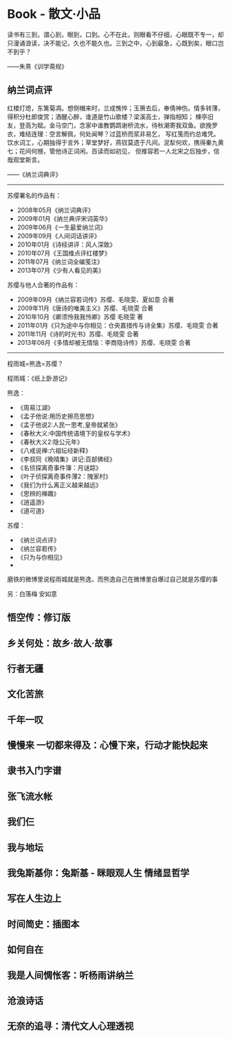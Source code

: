 # Book - 散文·小品

读书有三到，谓心到，眼到，口到。心不在此，则眼看不仔细，心眼既不专一，却只漫诵浪读，决不能记，久也不能久也。三到之中，心到最急，心既到矣，眼口岂不到乎？

——朱熹《训学斋规》

## 纳兰词点评

红楼灯熄，东篱菊凋。想侧帽来时，兰成憔悴；玉箫去后，奉倩神伤。情多转薄，得积分杜郎俊赏；酒醒心醉，谁道是竹山歌楼？梁溪高士，弹指相知；
楝亭旧友，登高为赋。金马空门，念家中谁教鹦鹉谢桥流水，待秋潮寄我双鱼。欲挽罗衣，难结连理：空言解佩，何处闻琴？过蓝桥而浆非易乞，
写红笺而约总难凭。饮水词工，心期独得于言外；草堂梦好，燕钗莫遗于凡间。泥犁何欢，携得秦九黄七；花间何憾，管他诗正词闲。百读而如初见，
但推容若一人北宋之后独步，信哉观堂斯言。

——《纳兰词典评》

***

苏缨署名的作品有：

* 2008年05月《纳兰词典评》
* 2009年01月《纳兰典评宋词英华》
* 2009年06月《一生最爱纳兰词》
* 2009年09月《人间词话讲评》
* 2010年01月《诗经讲评：风人深致》
* 2010年07月《王国维点评红楼梦》
* 2011年07月《纳兰词全编笺注》
* 2013年07月《少有人看见的美》

苏缨与他人合著的作品有：

* 2009年09月《纳兰容若词传》苏缨、毛晓雯、夏如意 合著
* 2009年11月《唐诗的唯美主义》苏缨、毛晓雯 合著
* 2010年10月《卿须怜我我怜卿》苏缨 毛晓雯 著
* 2011年01月《只为途中与你相见：仓央嘉措传与诗全集》苏缨、毛晓雯 合著
* 2011年11月《诗的时光书》苏缨、毛晓雯 合著
* 2013年08月《多情却被无情恼：李商隐诗传》苏缨、毛晓雯 合著

***

程雨城=熊逸=苏缨？

程雨城：《纸上卧游记》 

熊逸：
* 《周易江湖》 
* 《孟子他说:用历史擦亮思想》 
* 《孟子他说2:人民一思考,皇帝就紧张》 
* 《春秋大义:中国传统语境下的皇权与学术》 
* 《春秋大义2:隐公元年》 
* 《八戒说禅:六祖坛经新释》 
* 《李叔同《晚晴集》讲记:百部佛经》 
* 《名侦探离奇事件簿：月谜踪》 
* 《叶子侦探离奇事件薄2：隗家村》 
* 《我们为什么离正义越来越远》 
* 《思辨的禅趣》 
* 《逍遥游》 
* 《道可道》 

苏缨：
* 《纳兰词点评》 
* 《纳兰容若传》 
* 《只为与你相见》 
* 
磨铁的微博里说程雨城就是熊逸，而熊逸自己在微博里自爆过自己就是苏缨的事

另：白落梅 安如意

## 悟空传：修订版
## 乡关何处：故乡·故人·故事
## 行者无疆
## 文化苦旅
## 千年一叹
## 慢慢来 一切都来得及：心慢下来，行动才能快起来
## 隶书入门字谱
## 张飞流水帐
## 我们仨
## 我与地坛
## 我兔斯基你：兔斯基 - 眯眼观人生 情绪显哲学
## 写在人生边上
## 时间简史：插图本
## 如何自在
## 我是人间惆怅客：听杨雨讲纳兰
## 沧浪诗话
## 无奈的追寻：清代文人心理透视

